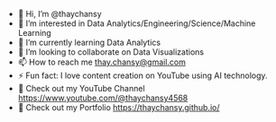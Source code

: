 - 👋 Hi, I’m @thaychansy
- 👀 I’m interested in Data Analytics/Engineering/Science/Machine Learning
- 🌱 I’m currently learning Data Analytics
- 💞️ I’m looking to collaborate on Data Visualizations
- 📫 How to reach me thay.chansy@gmail.com
- ⚡ Fun fact: I love content creation on YouTube using AI technology.
- 👀 Check out my YouTube Channel https://www.youtube.com/@thaychansy4568
- 👀 Check out my Portfolio https://thaychansy.github.io/

<!---
thaychansy/thaychansy is a ✨ special ✨ repository because its `README.md` (this file) appears on your GitHub profile.
You can click the Preview link to take a look at your changes.
--->
